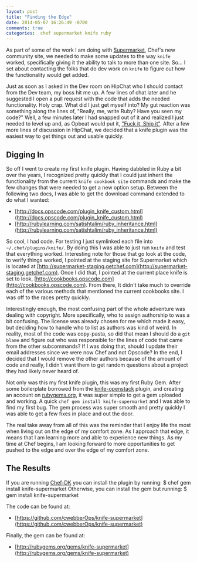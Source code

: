 ```yaml
---
layout: post
title: "Finding the Edge"
date: 2014-05-07 16:26:49 -0700
comments: true
categories:  chef supermarket knife ruby
---
```

As part of some of the work I am doing with [Supermarket](https://github.com/opscode/supermarket), Chef's new community site, we needed to make some updates to the way `knife` worked, specifically giving it the ability to talk to more than one site. So... I set about contacting the folks that do dev work on `knife` to figure out how the functionality would get added.

Just as soon as I asked in the Dev room on HipChat who I should contact from the Dev team, my boss hit me up. A few lines of chat later and he suggested I open a pull request with the code that adds the needed functionality. Holy crap. What did I just get myself into? My gut reaction was something along the lines of, "Really, me, write Ruby? Have you seen my code?" Well, a few minutes later I had snapped out of it and realized I just needed to level up and, as Opbeat would put it, ["Fuck it, Ship it"](http://blog.opbeat.com/posts/fuck-it-ship-it/). After a few more lines of discussion in HipChat, we decided that a knife plugin was the easiest way to get things out and usable quickly.

## Digging In

So off I went to create my first knife plugin. Having dabbled in Ruby a bit over the years, I recognized pretty quickly that I could just inherit the functionality from the current `knife cookbook site` commands and make the few changes that were needed to get a new option setup. Between the following two docs, I was able to get the download command extended to do what I wanted:

* [http://docs.opscode.com/plugin_knife_custom.html](http://docs.opscode.com/plugin_knife_custom.html)
* [http://rubylearning.com/satishtalim/ruby_inheritance.html](http://rubylearning.com/satishtalim/ruby_inheritance.html)

So cool, I had code. For testing I just symlinked each file into `~/.chef/plugins/knife/`. By doing this I was able to just run `knife` and test that everything worked. Interesting note for those that go look at the code, to verify things worked, I pointed at the staging site for Supermarket which is located at [http://supermarket-staging.getchef.com](http://supermarket-staging.getchef.com). Once I did that, I pointed at the current place knife is set to look, [http://cookbooks.opscode.com](http://cookbooks.opscode.com). From there, It didn't take much to override each of the various methods that mentioned the current cookbooks site. I was off to the races pretty quickly.

Interestingly enough, the most confusing part of the whole adventure was dealing with copyright. More specifically, who to assign authorship to was a bit confusing. The license was already chosen for me which made it easy, but deciding how to handle who to list as authors was kind of weird. In reality, most of the code was copy-pasta, so did that mean I should do a `git blame` and figure out who was responsible for the lines of code that came from the other subcommands? If I was doing that, should I update their email addresses since we were now Chef and not Opscode? In the end, I decided that I would remove the other authors because of the amount of code and really, I didn't want them to get random questions about a project they had likely never heard of.

Not only was this my first knife plugin, this was my first Ruby Gem. After some boilerplate borrowed from the [knife-openstack](https://github.com/opscode/knife-openstack) plugin, and creating an account on [rubygems.org](http://rubygems.org), it was super simple to get a gem uploaded and working. A quick `chef gem install knife-supermarket` and I was able to find my first bug. The gem process was super smooth and pretty quickly I was able to get a few fixes in place and out the door.

The real take away from all of this was the reminder that I enjoy life the most when living out on the edge of my comfort zone. As I approach that edge, it means that I am learning more and able to experience new things. As my time at Chef begins, I am looking forward to more opportunities to get pushed to the edge and over the edge of my comfort zone. 

## The Results
If you are running [Chef-DK](http://www.getchef.com/downloads/chef-dk/) you can install the plugin by running:
    $ chef gem install knife-supermarket
Otherwise, you can install the gem but running:
    $ gem install knife-supermarket

The code can be found at:

* [https://github.com/cwebberOps/knife-supermarket](https://github.com/cwebberOps/knife-supermarket)

Finally, the gem can be found at:

* [http://rubygems.org/gems/knife-supermarket](http://rubygems.org/gems/knife-supermarket)
